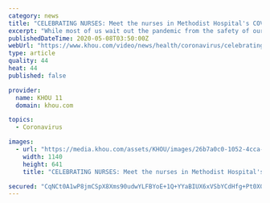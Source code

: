 ```yaml
---
category: news
title: "CELEBRATING NURSES: Meet the nurses in Methodist Hospital's COVID-19 ICU"
excerpt: "While most of us wait out the pandemic from the safety of our homes, these nurses are showing up to work early and staying late."
publishedDateTime: 2020-05-08T03:50:00Z
webUrl: "https://www.khou.com/video/news/health/coronavirus/celebrating-nurses-meet-the-nurses-in-methodist-hospitals-covid-19-icu/285-94f1bde8-a2d1-4d23-91fa-39e657a35032"
type: article
quality: 44
heat: 44
published: false

provider:
  name: KHOU 11
  domain: khou.com

topics:
  - Coronavirus

images:
  - url: "https://media.khou.com/assets/KHOU/images/26b7a0c0-1052-4cca-8d6c-74c0655f6b18/26b7a0c0-1052-4cca-8d6c-74c0655f6b18_1140x641.jpg"
    width: 1140
    height: 641
    title: "CELEBRATING NURSES: Meet the nurses in Methodist Hospital's COVID-19 ICU"

secured: "CqNCt0A1wP8jmCSpX8Xms90udwYLFBYoE+1Q+YYaBIUX6xVSbYCdHfg+Pt0XGMZtDCFLyhqfHycgzoD3Sc2+DN4fSpSZwcHfyBaWoSf993Atq+jcug2QBVluzRWznX2PRuyehCDMeUl0DqJlO6sxXxY5bO7CtRzURuecfUQxpY9hKVCHWa5ocxjVa1Le6eHykg+fYySYv1MuvSgFugYcUP+uN6Pbv8QJeMaEEFVPL9rta0n++0mV/FPPtEghvNBaA0TkIxavbwB9s8F1vHJmfugxE5mt90PO9zFNzOjFtjnzToZ09gBLwWrTxQ31BezH;Zm8UZs5vhTQtc0epcJCrQg=="
---
```


